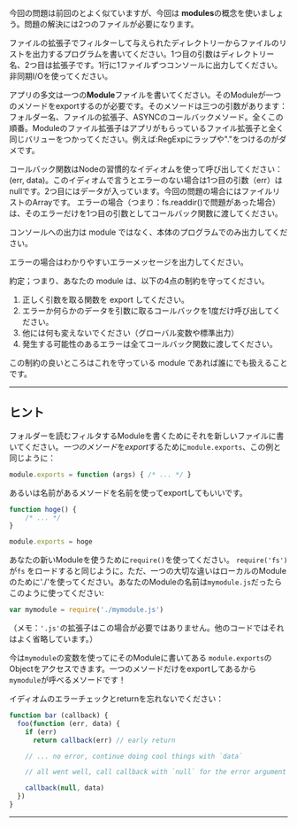 今回の問題は前回のとよく似ていますが、今回は **modules**の概念を使いましょう。問題の解決には2つのファイルが必要になります。

ファイルの拡張子でフィルターして与えられたディレクトリーからファイルのリストを出力するプログラムを書いてください。1つ目の引数はディレクトリー名、2つ目は拡張子です。1行に1ファイルずつコンソールに出力してください。非同期I/Oを使ってください。

アプリの多文は一つの**Module**ファイルを書いてください。そのModuleが一つのメソードをexportするのが必要です。そのメソードは三つの引数があります：フォルダー名、ファイルの拡張子、ASYNCのコールバックメソード。全くこの順番。Moduleのファイル拡張子はアプリがもらっているファイル拡張子と全く同じバリューをつかってください。例えば:RegExpにラップや"."をつけるのがダメです。

コールバック関数はNodeの習慣的なイディオムを使って呼び出してください：(err, data)。このイディオムで言うとエラーのない場合は1つ目の引数（err）はnullです。2つ目にはデータが入っています。今回の問題の場合にはファイルリストのArrayです。
エラーの場合（つまり：fs.readdir()で問題があった場合）は、そのエラーだけを1つ目の引数としてコールバック関数に渡してください。

コンソールへの出力は module ではなく、本体のプログラムでのみ出力してください。

エラーの場合はわかりやすいエラーメッセージを出力してください。

約定；つまり、あなたの module は、以下の4点の制約を守ってください。

1. 正しく引数を取る関数を export してください。
2. エラーか何らかのデータを引数に取るコールバックを1度だけ呼び出してください。
3. 他には何も変えないでください（グローバル変数や標準出力）
4. 発生する可能性のあるエラーは全てコールバック関数に渡してください。

この制約の良いところはこれを守っている module であれば誰にでも扱えることです。

----------------------------------------------------------------------
## ヒント

フォルダーを読むフィルタするModuleを書くためにそれを新しいファイルに書いてください。*一つのメソード*を*export*するために`module.exports`、この例と同じように：

```js
module.exports = function (args) { /* ... */ }
```

あるいは名前があるメソードを名前を使ってexportしてもいいです。

```js
function hoge() {
    /* ... */
}

module.exports = hoge
```

あなたの新いModuleを使うために`require()`を使ってください。 `require('fs')`が`fs` をロードすると同じように。ただ、一つの大切な違いはローカルのModuleのために'./'を使ってください。あなたのModuleの名前は`mymodule.js`だったらこのように使ってください:

```js
var mymodule = require('./mymodule.js')
```

（メモ：`'.js'`の拡張子はこの場合が必要ではありません。他のコードではそれはよく省略しています。）

今は`mymodule`の変数を使ってにそのModuleに書いてある `module.exports`のObjectをアクセスできます。一つのメソードだけをexportしてあるから`mymodule`が呼べるメソードです！

イディオムのエラーチェックとreturnを忘れないでください：

```js
function bar (callback) {
  foo(function (err, data) {
    if (err)
      return callback(err) // early return

    // ... no error, continue doing cool things with `data`

    // all went well, call callback with `null` for the error argument

    callback(null, data)
  })
}
```

----------------------------------------------------------------------
